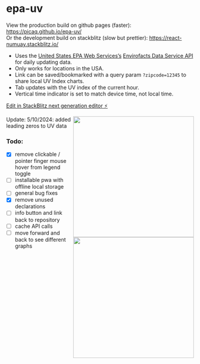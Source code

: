 # epa-uv

View the production build on github pages (faster): https://picaq.github.io/epa-uv/<br>
Or the development build on stackblitz (slow but prettier): https://react-numuay.stackblitz.io/ 

- Uses the [United States EPA Web Services’s](https://www.epa.gov/enviro/web-services) [Envirofacts Data Service API](https://www.epa.gov/enviro/envirofacts-data-service-api) for daily updating data.
- Only works for locations in the USA.
- Link can be saved/bookmarked with a query param `?zipcode=12345` to share local UV Index charts.
- Tab updates with the UV index of the current hour.
- Vertical time indicator is set to match device time, not local time.

[Edit in StackBlitz next generation editor ⚡️](https://stackblitz.com/~/github.com/picaq/epa-uv)

<img src="https://github.com/picaq/epa-uv/assets/34908590/46d130f2-6739-4881-82c7-f08ba3b46387" width=324 align=right>
<img src="https://github.com/picaq/epa-uv/assets/34908590/f2e751fe-2bf1-45a0-a3ce-34f7777e13df" width=324 align=right>

Update: 5/10/2024: added leading zeros to UV data

### Todo:
- [x] remove clickable / pointer finger mouse hover from legend toggle
- [ ] installable pwa with offline local storage
- [ ] general bug fixes
- [x] remove unused declarations
- [ ] info button and link back to repository
- [ ] cache API calls
- [ ] move forward and back to see different graphs
